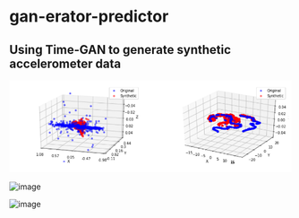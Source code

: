 # gan-erator-predictor

## Using Time-GAN to generate synthetic accelerometer data

![image](https://github.com/hetavv/gan-erator-predictor/blob/main/src/mergedgan.png)

![image](https://user-images.githubusercontent.com/65074901/203839277-f689688c-ceb5-402f-8b1f-273689c7e497.png)

![image](https://user-images.githubusercontent.com/65074901/203839308-21a58427-aa24-4aee-8ae3-1a2eb3bf6e4a.png)
